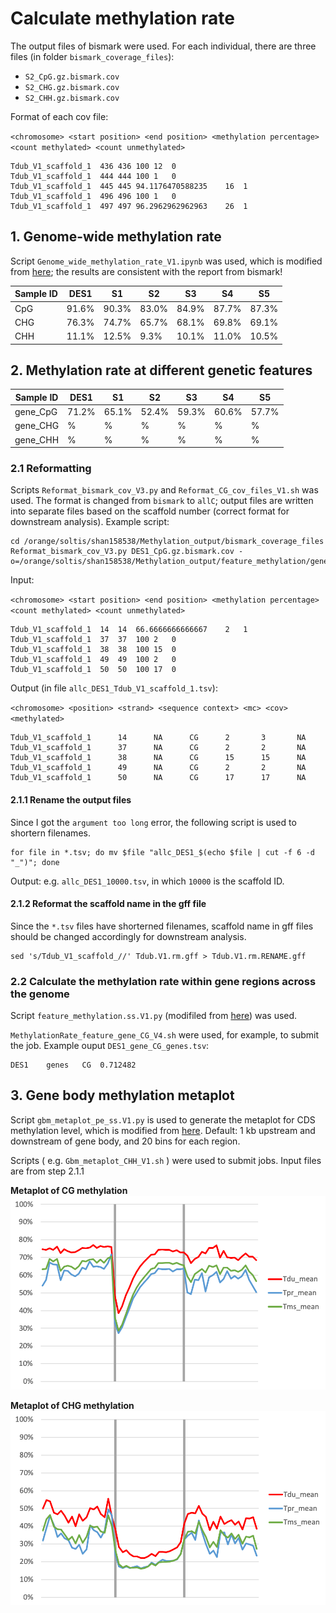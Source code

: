 # Calculate methylation rate
The output files of bismark were used. For each individual, there are three files (in folder `bismark_coverage_files`):
  - `S2_CpG.gz.bismark.cov`
  - `S2_CHG.gz.bismark.cov`
  - `S2_CHH.gz.bismark.cov`

Format of each cov file:

`<chromosome> <start position> <end position> <methylation percentage> <count methylated> <count unmethylated>`

```
Tdub_V1_scaffold_1	436	436	100	12	0
Tdub_V1_scaffold_1	444	444	100	1	0
Tdub_V1_scaffold_1	445	445	94.1176470588235	16	1
Tdub_V1_scaffold_1	496	496	100	1	0
Tdub_V1_scaffold_1	497	497	96.2962962962963	26	1
```

## 1. Genome-wide methylation rate
Script `Genome_wide_methylation_rate_V1.ipynb` was used, which is modified from [here](https://github.com/niederhuth/Widespread-natural-variation-of-DNA-methylation-within-angiosperms/blob/c9966e4e9df6d37649c3923509874bce0dd3ad80/mC_pyTools.py#L31); the results are consistent with the report from bismark!

| Sample ID | DES1 | S1 | S2 | S3 | S4 | S5 |
| -- | -- | -- | -- | -- | -- | -- |
| CpG | 91.6% | 90.3% | 83.0% | 84.9% | 87.7% | 87.3% |
| CHG | 76.3% | 74.7% | 65.7% | 68.1% | 69.8% | 69.1% |
| CHH | 11.1% | 12.5% | 9.3% | 10.1% | 11.0% | 10.5% |

## 2. Methylation rate at different genetic features

| Sample ID | DES1 | S1 | S2 | S3 | S4 | S5 |
| -- | -- | -- | -- | -- | -- | -- |
| gene_CpG | 71.2% | 65.1% | 52.4% | 59.3% | 60.6% | 57.7% |
| gene_CHG | % | % | % | % | % | % |
| gene_CHH | % | % | % | % | % | % |

### 2.1 Reformatting
Scripts `Reformat_bismark_cov_V3.py` and `Reformat_CG_cov_files_V1.sh` was used. The format is changed from `bismark` to `allC`; output files are written into separate files based on the scaffold number (correct format for downstream analysis). Example script:

```
cd /orange/soltis/shan158538/Methylation_output/bismark_coverage_files
Reformat_bismark_cov_V3.py DES1_CpG.gz.bismark.cov -o=/orange/soltis/shan158538/Methylation_output/feature_methylation/gene_CG/DES1/
```
Input:

`<chromosome> <start position> <end position> <methylation percentage> <count methylated> <count unmethylated>`
```
Tdub_V1_scaffold_1	14	14	66.6666666666667	2	1
Tdub_V1_scaffold_1	37	37	100	2	0
Tdub_V1_scaffold_1	38	38	100	15	0
Tdub_V1_scaffold_1	49	49	100	2	0
Tdub_V1_scaffold_1	50	50	100	17	0
```

Output (in file `allc_DES1_Tdub_V1_scaffold_1.tsv`):

`<chromosome> <position> <strand> <sequence context> <mc> <cov> <methylated>`

```
Tdub_V1_scaffold_1      14      NA      CG      2       3       NA
Tdub_V1_scaffold_1      37      NA      CG      2       2       NA
Tdub_V1_scaffold_1      38      NA      CG      15      15      NA
Tdub_V1_scaffold_1      49      NA      CG      2       2       NA
Tdub_V1_scaffold_1      50      NA      CG      17      17      NA
```
#### 2.1.1 Rename the output files
Since I got the `argument too long` error, the following script is used to shortern filenames.

```
for file in *.tsv; do mv $file "allc_DES1_$(echo $file | cut -f 6 -d "_")"; done
```

Output: e.g. `allc_DES1_10000.tsv`, in which `10000` is the scaffold ID.

#### 2.1.2 Reformat the scaffold name in the gff file
Since the `*.tsv` files have shorterned filenames, scaffold name in gff files should be changed accordingly for downstream analysis.

```
sed 's/Tdub_V1_scaffold_//' Tdub.V1.rm.gff > Tdub.V1.rm.RENAME.gff
```

### 2.2 Calculate the methylation rate within gene regions across the genome
Script `feature_methylation.ss.V1.py` (modifiled from [here](https://github.com/bhofmei/analysis-scripts/blob/master/methyl/feature_methylation.py#L264)) was used.

`MethylationRate_feature_gene_CG_V4.sh` were used, for example, to submit the job. Example ouput `DES1_gene_CG_genes.tsv`:

```
DES1	genes	CG	0.712482
```

## 3. Gene body methylation metaplot
Script `gbm_metaplot_pe_ss.V1.py` is used to generate the metaplot for CDS methylation level, which is modified from [here](https://github.com/bhofmei/analysis-scripts/blob/master/methyl/gbm_metaplot_pe.py). Default: 1 kb upstream and downstream of gene body, and 20 bins for each region.

Scripts ( e.g. `Gbm_metaplot_CHH_V1.sh` ) were used to submit jobs. Input files are from step 2.1.1

**Metaplot of CG methylation**
![CG_methylation](https://github.com/GatorShan/Tragopogon-Methylation-Project/blob/master/Calculate_methylation_rate/images/CG_Feb2020.png)


**Metaplot of CHG methylation**
![CHG_methylation](https://github.com/GatorShan/Tragopogon-Methylation-Project/blob/master/Calculate_methylation_rate/images/CHG_Feb2020.png)
